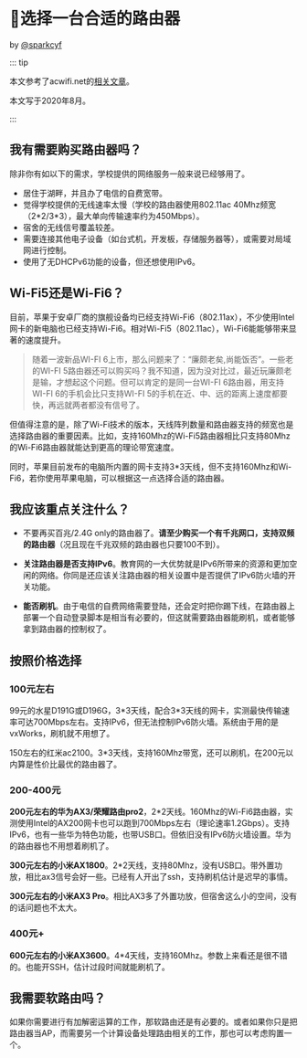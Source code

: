 # 📶选择一台合适的路由器

by [@sparkcyf](https://github.com/sparkcyf)

::: tip

本文参考了acwifi.net的[相关文章](https://www.acwifi.net/9985.html)。

本文写于2020年8月。

:::

## 我有需要购买路由器吗？

除非你有如以下的需求，学校提供的网络服务一般来说已经够用了。

- 居住于湖畔，并且办了电信的自费宽带。
- 觉得学校提供的无线速率太慢（学校的路由器使用802.11ac 40Mhz频宽（2\*2/3\*3），最大单向传输速率约为450Mbps）。
- 宿舍的无线信号覆盖较差。
- 需要连接其他电子设备（如台式机，开发板，存储服务器等），或需要对局域网进行控制。
- 使用了无DHCPv6功能的设备，但还想使用IPv6。

## Wi-Fi5还是Wi-Fi6？

目前，苹果于安卓厂商的旗舰设备均已经支持Wi-Fi6（802.11ax），不少使用Intel网卡的新电脑也已经支持Wi-Fi6。相对Wi-Fi5（802.11ac），Wi-Fi6能能够带来显著的速度提升。

> 随着一波新品WI-FI 6上市，那么问题来了：“廉颇老矣,尚能饭否”。一些老的WI-FI 5路由器还可以购买吗？我不知道，因为没对比过，最近玩廉颇老是输，才想起这个问题。但可以肯定的是同一台WI-FI 6路由器，用支持WI-FI 6的手机会比只支持WI-FI 5的手机在近、中、远的距离上速度都要快，再远就两者都没有信号了。

但值得注意的是，除了Wi-Fi技术的版本，天线阵列数量和路由器支持的频宽也是选择路由器的重要因素。比如，支持160Mhz的Wi-Fi5路由器相比只支持80Mhz的Wi-Fi6路由器就能达到更高的理论带宽速度。

同时，苹果目前发布的电脑所内置的网卡支持3\*3天线，但不支持160Mhz和Wi-Fi6，若你使用苹果电脑，可以根据这一点选择合适的路由器。

## 我应该重点关注什么？

- 不要再买百兆/2.4G only的路由器了。**请至少购买一个有千兆网口，支持双频的路由器**（况且现在千兆双频的路由器也只要100不到）。

- **关注路由器是否支持IPv6**。教育网的一大优势就是IPv6所带来的资源和更加空闲的网络。你同是还应该关注路由器的相关设置中是否提供了IPv6防火墙的开关功能。
- **能否刷机**。由于电信的自费网络需要登陆，还会定时把你踢下线，在路由器上部署一个自动登录脚本是相当有必要的，但这就需要路由器能刷机，或者能够拿到路由器的控制权了。

## 按照价格选择

### 100元左右

99元的水星D191G或D196G，3\*3天线，配合3\*3天线的网卡，实测最快传输速率可达700Mbps左右。支持IPv6，但无法控制IPv6防火墙。系统由于用的是vxWorks，刷机就不用想了。

150左右的红米ac2100。3\*3天线，支持160Mhz带宽，还可以刷机，在200元以内算是性价比最优的路由器了。

### 200-400元

**200元左右的华为AX3/荣耀路由pro2**，2\*2天线。160Mhz的Wi-Fi6路由器，实测使用Intel的AX200网卡也可以跑到700Mbps左右（理论速率1.2Gbps）。支持IPv6，也有一些华为特色功能，也带USB口。但依旧没有IPv6防火墙设置。华为的路由器也不用想着刷机了。

**300元左右的小米AX1800**。2\*2天线，支持80Mhz，没有USB口。带外置功放，相比ax3信号会好一些。已经有人开出了ssh，支持刷机估计是迟早的事情。

**300元左右的小米AX3 Pro**。相比AX3多了外置功放，但宿舍这么小的空间，没有的话问题也不太大。

### 400元+

**600元左右的小米AX3600**。4\*4天线，支持160Mhz。参数上来看还是很不错的。也能开SSH，估计过段时间就能刷机了。

## 我需要软路由吗？

如果你需要进行有加解密运算的工作，那软路由还是有必要的。或者如果你只是把路由器当AP，而需要另一个计算设备处理路由相关的工作，那也可以考虑购置一个。

